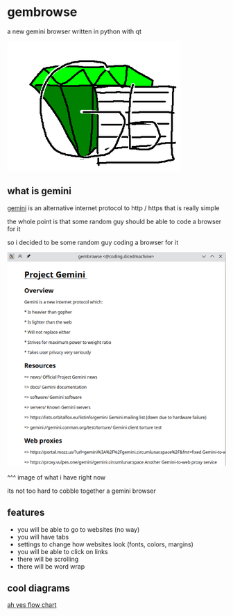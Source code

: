 # gembrowse

a new gemini browser written in python with qt

![logo](https://github.com/aerits/gembrowse/blob/master/images/logo.png?raw=true)

## what is gemini

[gemini](https://gemini.circumlunar.space/) is an alternative internet protocol to http / https that is really simple

the whole point is that some random guy should be able to code a browser for it

so i decided to be some random guy coding a browser for it

![image of the browser](https://github.com/aerits/gembrowse/blob/master/images/gembrowse.png?raw=true)

^^^ image of what i have right now

its not too hard to cobble together a gemini browser

## features

* you will be able to go to websites (no way)
* you will have tabs
* settings to change how websites look (fonts, colors, margins)
* you will be able to click on links
* there will be scrolling
* there will be word wrap

## cool diagrams

[ah yes flow chart](https://github.com/aerits/gembrowse/blob/master/images/gaming.pdf)